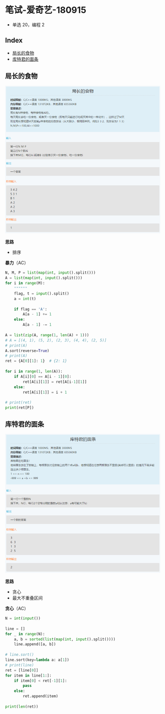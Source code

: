 笔试-爱奇艺-180915
===
- 单选 20，编程 2

Index
---
<!-- TOC -->

- [局长的食物](#局长的食物)
- [库特君的面条](#库特君的面条)

<!-- /TOC -->

## 局长的食物
<div align="center"><img src="../_assets/TIM截图20180915103817.png" height="" /></div>

**思路**
- 排序

**暴力**（AC）
```python
N, M, P = list(map(int, input().split()))
A = list(map(int, input().split()))
for i in range(M):
    """"""
    flag, t = input().split()
    a = int(t)

    if flag == 'A':
        A[a - 1] += 1
    else:
        A[a - 1] -= 1

A = list(zip(A, range(1, len(A) + 1)))
# A = [(4, 1), (5, 2), (2, 3), (4, 4), (2, 5)]
# print(A)
A.sort(reverse=True)
# print(A)
ret = {A[0][1]: 1}  # {2: 1}

for i in range(1, len(A)):
    if A[i][0] == A[i - 1][0]:
        ret[A[i][1]] = ret[A[i-1][1]]
    else:
        ret[A[i][1]] = i + 1

# print(ret)
print(ret[P])
```

## 库特君的面条
<div align="center"><img src="../_assets/TIM截图20180915103846.png" height="" /></div>

**思路**
- 贪心
- 最大不重叠区间

**贪心**（AC）
```python
N = int(input())

line = []
for _ in range(N):
    a, b = sorted(list(map(int, input().split())))
    line.append([a, b])

# line.sort()
line.sort(key=lambda a: a[1])
# print(line)
ret = [line[0]]
for item in line[1:]:
    if item[0] < ret[-1][1]:
        pass
    else:
        ret.append(item)

print(len(ret))
```